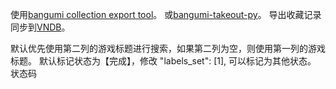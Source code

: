 

使用[bangumi collection export tool](https://greasyfork.org/zh-CN/scripts/408988-bangumi-collection-export-tool/feedback)。 或[bangumi-takeout-py](https://github.com/jerrylususu/bangumi-takeout-py)。 导出收藏记录同步到[VNDB](https://vndb.org/)。

默认优先使用第二列的游戏标题进行搜索，如果第二列为空，则使用第一列的游戏标题。
默认标记状态为【完成】，修改 "labels_set": [1], 可以标记为其他状态。
状态码
  <labels>
    <label id="1" label="Playing" private="true" />
    <label id="2" label="Finished" private="true" />
    <label id="3" label="Stalled" private="true" />
    <label id="4" label="Dropped" private="true" />
    <label id="5" label="Wishlist" private="true" />
    <label id="6" label="Blacklist" private="true" />
    <label id="7" label="Voted" private="true" />
  </labels>

